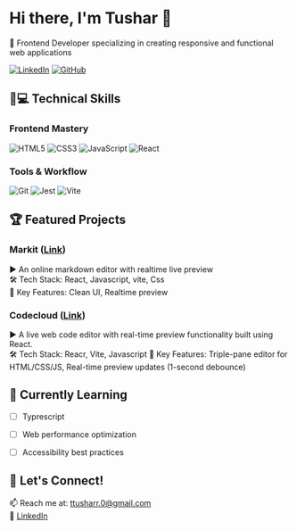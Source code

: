 # Hi there, I'm Tushar 👋  
🚀 Frontend Developer specializing in creating responsive and functional web applications


[![LinkedIn](https://img.shields.io/badge/-LinkedIn-%230077B5?style=flat&logo=linkedin&logoColor=white)](https://www.linkedin.com/in/2ushaar/)
[![GitHub](https://img.shields.io/github/followers/yourusername?label=Follow&style=social)](https://github.com/tusharsharrma)

## 👨💻 Technical Skills

### Frontend Mastery
![HTML5](https://img.shields.io/badge/-HTML5-E34F26?style=flat&logo=html5&logoColor=white)
![CSS3](https://img.shields.io/badge/-CSS3-1572B6?style=flat&logo=css3&logoColor=white)
![JavaScript](https://img.shields.io/badge/-JavaScript-F7DF1E?style=flat&logo=javascript&logoColor=black)
![React](https://img.shields.io/badge/-React-61DAFB?style=flat&logo=react&logoColor=black)


### Tools & Workflow
![Git](https://img.shields.io/badge/-Git-F05032?style=flat&logo=git&logoColor=white)
![Jest](https://img.shields.io/badge/-Jest-C21325?style=flat&logo=jest&logoColor=white)
![Vite](https://img.shields.io/badge/Vite-646CFF?style=flat&logo=Vite&logoColor=white)


## 🏆 Featured Projects

### Markit ([Link](https://mark-it.netlify.app/))
▶️ An online markdown editor with realtime live preview  
🛠️ Tech Stack: React, Javascript, vite, Css  
📌 Key Features: Clean UI, Realtime preview

### Codecloud ([Link](https://code-cloud.netlify.app/))
▶️ A live web code editor with real-time preview functionality built using React.  
🛠️ Tech Stack: Reacr, Vite, Javascript
📌 Key Features: Triple-pane editor for HTML/CSS/JS, Real-time preview updates (1-second debounce)

<!--
## 📈 GitHub Stats
[![Your GitHub Stats](https://github-readme-stats.vercel.app/api?username=yourusername&show_icons=true&theme=radical)](your-github-link)
[![Top Languages](https://github-readme-stats.vercel.app/api/top-langs/?username=yourusername&layout=compact&theme=radical)](your-github-link) -->

## 🌱 Currently Learning
- [ ] Typrescript
- [ ] Web performance optimization
- [ ] Accessibility best practices


## 💬 Let's Connect!
📫 Reach me at: [ttusharr.0@gmail.com](mailto:ttusharr.0@gmail.com)  
💼 [LinkedIn](https://www.linkedin.com/in/2ushaar/)  

<!--🌐 [Portfolio Website](your-portfolio-link)-->
